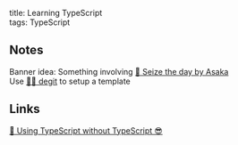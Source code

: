 title: Learning TypeScript  
tags: TypeScript

## Notes

Banner idea: Something involving [🎥 Seize the day by Asaka](https://www.youtube.com/watch?v=s8wv6v5ZVEo)  
Use [🐙🐱 degit](https://github.com/Rich-Harris/degit) to setup a template

## Links

[📝 Using TypeScript without TypeScript 😎](https://www.puruvj.dev/blog/get-to-know-typescript--using-typescript-without-typescript)
